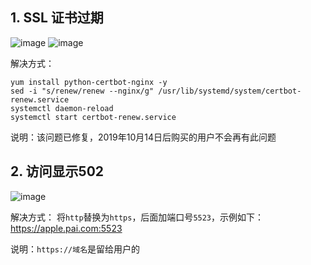 
## 1. SSL 证书过期

![image](http://pai-mate-1251783334.cosgz.myqcloud.com/FAQ/ssl.jpeg)
![image](http://pai-mate-1251783334.cosgz.myqcloud.com/FAQ/ssl1.jpeg)

解决方式：
```
yum install python-certbot-nginx -y
sed -i "s/renew/renew --nginx/g" /usr/lib/systemd/system/certbot-renew.service
systemctl daemon-reload
systemctl start certbot-renew.service
```

说明：该问题已修复，2019年10月14日后购买的用户不会再有此问题

## 2. 访问显示502

![image](http://pai-mate-1251783334.cosgz.myqcloud.com/FAQ/502.png)

解决方式：
将`http`替换为`https`，后面加端口号`5523`，示例如下：
https://apple.pai.com:5523

说明：`https://域名`是留给用户的
